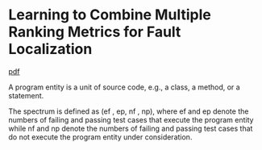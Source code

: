 # Learning to Combine Multiple Ranking Metrics for Fault Localization

[pdf](https://hal.inria.fr/hal-01018935/document)

A program entity is a unit of source code, e.g., a class, a method, or a statement.

The spectrum is defined as (ef , ep, nf , np), where ef and ep denote the numbers of failing and passing test cases that execute the program entity while nf and np denote the numbers of failing and passing test cases that do not execute the program entity under consideration.

